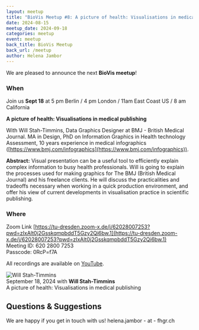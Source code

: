 ```yaml
---
layout: meetup
title: "BioVis Meetup #8: A picture of health: Visualisations in medical publishing"
date: 2024-08-15
meetup_date: 2024-09-18
categories: meetup
event: meetup
back_title: BioVis Meetup
back_url: /meetup
author: Helena Jambor
---
```


We are pleased to announce the next **BioVis meetup**!

### When

Join us **Sept 18** at 5 pm Berlin / 4 pm London / 11am East Coast US
/ 8 am California

**A picture of health: Visualisations in medical publishing**

With Will Stah-Timmins, Data Graphics Designer at BMJ - British Medical Journal.
MA in Design, PhD on Information Graphics in Health technology Assessment, 10
years experience in medical infographics
([https://www.bmj.com/infographics](https://www.bmj.com/infographics)).

**Abstract:**
Visual presentation can be a useful tool to efficiently explain complex
information to busy health professionals. Will is going to explain the processes
used for making graphics for The BMJ (British Medical Journal) and his freelance
clients. He will discuss the practicalities and tradeoffs necessary when working
in a quick production environment, and offer his view of current developments in
visualisation practice in scientific publishing.

### Where

Zoom Link
[https://tu-dresden.zoom-x.de/j/62028007253?pwd=zIxAlt0j2GsskqmpbddT5Gzy2Qi6bw.1](https://tu-dresden.zoom-x.de/j/62028007253?pwd=zIxAlt0j2GsskqmpbddT5Gzy2Qi6bw.1)  
Meeting ID: 620 2800 7253  
Passcode: 0RcP=f7A

All recordings are available on [YouTube](https://youtube.com/playlist?list=PL5kIQRQ6TU8Ifu_5h2iipUmIKCqhs50zx).

<div class="scalable-banner meetup-speaker-banner">
    <img src="{{ site.baseurl }}/images/speakers/will_stah-timmins.avif"
         alt="Will Stah-Timmins" />
    <div>
        <div>September 18, 2024 with <strong>Will Stah-Timmins</strong></div>
        <div class="title">A picture of health: Visualisations in medical publishing</div>
    </div>
</div>

## Questions & Suggestions

We are happy if you get in touch with us! helena.jambor - at - fhgr.ch
